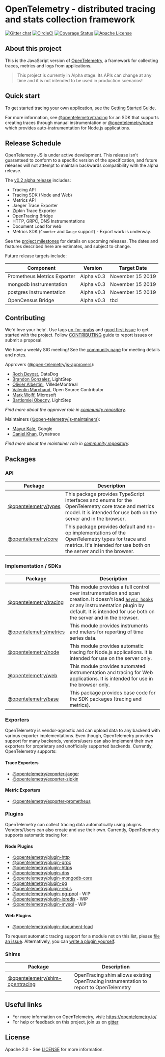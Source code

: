 # OpenTelemetry - distributed tracing and stats collection framework
[![Gitter chat][node-gitter-image]][node-gitter-url]
[![CircleCI][circleci-image]][circleci-url]
[![Coverage Status][codecov-image]][codecov-url]
[![Apache License][license-image]][license-image]

## About this project
This is the JavaScript version of [OpenTelemetry](https://opentelemetry.io/), a framework for collecting traces, metrics and logs from applications.

> This project is currently in Alpha stage. Its APIs can change at any time and it is not intended to be used in production scenarios!

## Quick start

To get started tracing your own application, see the [Getting Started Guide](getting-started/Getting-Started.md).

For more information, see [@opentelemetry/tracing](https://github.com/open-telemetry/opentelemetry-js/tree/master/packages/opentelemetry-tracing) for an SDK that supports creating traces through manual instrumentation or [@opentelemetry/node](https://github.com/open-telemetry/opentelemetry-js/tree/master/packages/opentelemetry-node) which provides auto-instrumentation for Node.js applications.

## Release Schedule

OpenTelemetry JS is under active development.
This release isn't guaranteed to conform to a specific version of the specification, and future
releases will not attempt to maintain backwards compatibility with the alpha release.

The [v0.2 alpha
release](https://github.com/open-telemetry/opentelemetry-js/releases/tag/v0.2.0)
includes:

- Tracing API
- Tracing SDK (Node and Web)
- Metrics API
- Jaeger Trace Exporter
- Zipkin Trace Exporter
- OpenTracing Bridge
- HTTP, GRPC, DNS Instrumentations
- Document Load for web
- Metrics SDK (`Counter` and `Gauge` support) - Export work is underway.

See the [project
milestones](https://github.com/open-telemetry/opentelemetry-js/milestones)
for details on upcoming releases. The dates and features described here are
estimates, and subject to change.

Future release targets include:

| Component                   | Version    | Target Date        |
| --------------------------- | ---------- | ------------------ |
| Prometheus Metrics Exporter | Alpha v0.3 | November 15 2019   |
| mongodb Instrumentation     | Alpha v0.3 | November 15 2019   |
| postgres Instrumentation    | Alpha v0.3 | November 15 2019   |
| OpenCensus Bridge           | Alpha v0.3 | tbd                |

## Contributing
We'd love your help!. Use tags [up-for-grabs][up-for-grabs-issues] and
[good first issue][good-first-issues] to get started with the project. Follow
[CONTRIBUTING](CONTRIBUTING.md) guide to report issues or submit a proposal.

We have a weekly SIG meeting! See the [community page](https://github.com/open-telemetry/community#javascript-sdk) for meeting details and notes.

Approvers ([@open-telemetry/js-approvers](https://github.com/orgs/open-telemetry/teams/javascript-approvers)):

- [Roch Devost](https://github.com/rochdev), DataDog
- [Brandon Gonzalez](https://github.com/bg451), LightStep
- [Olivier Albertini](https://github.com/OlivierAlbertini), VilledeMontreal
- [Valentin Marchaud](https://github.com/vmarchaud), Open Source Contributor
- [Mark Wolff](https://github.com/markwolff), Microsoft
- [Bartlomiej Obecny](https://github.com/obecny), LightStep

*Find more about the approver role in [community repository](https://github.com/open-telemetry/community/blob/master/community-membership.md#approver).*

Maintainers ([@open-telemetry/js-maintainers](https://github.com/orgs/open-telemetry/teams/javascript-maintainers)):

- [Mayur Kale](https://github.com/mayurkale22), Google
- [Daniel Khan](https://github.com/danielkhan), Dynatrace

*Find more about the maintainer role in [community repository](https://github.com/open-telemetry/community/blob/master/community-membership.md#maintainer).*

## Packages

### API

| Package                 | Description |
| ----------------------- | -----------------|
| [@opentelemetry/types](https://github.com/open-telemetry/opentelemetry-js/tree/master/packages/opentelemetry-types) | This package provides TypeScript interfaces and enums for the OpenTelemetry core trace and metrics model. It is intended for use both on the server and in the browser. |
| [@opentelemetry/core](https://github.com/open-telemetry/opentelemetry-js/tree/master/packages/opentelemetry-core) | This package provides default and no-op implementations of the OpenTelemetry types for trace and metrics. It's intended for use both on the server and in the browser. |

### Implementation / SDKs

| Package                 | Description |
| ----------------------- | -----------------|
| [@opentelemetry/tracing](https://github.com/open-telemetry/opentelemetry-js/tree/master/packages/opentelemetry-tracing) | This module provides a full control over instrumentation and span creation. It doesn't load [`async_hooks`](https://nodejs.org/api/async_hooks.html) or any instrumentation plugin by default. It is intended for use both on the server and in the browser. |
| [@opentelemetry/metrics](https://github.com/open-telemetry/opentelemetry-js/tree/master/packages/opentelemetry-metrics) | This module provides instruments and meters for reporting of time series data. |
| [@opentelemetry/node](https://github.com/open-telemetry/opentelemetry-js/tree/master/packages/opentelemetry-node) | This module provides automatic tracing for Node.js applications. It is intended for use on the server only. |
| [@opentelemetry/web](https://github.com/open-telemetry/opentelemetry-js/tree/master/packages/opentelemetry-web) | This module provides automated instrumentation and tracing for Web applications. It is intended for use in the browser only. |
| [@opentelemetry/base](https://github.com/open-telemetry/opentelemetry-js/tree/master/packages/opentelemetry-base) | This package provides base code for the SDK packages (tracing and metrics). |

### Exporters

OpenTelemetry is vendor-agnostic and can upload data to any backend with various exporter implementations. Even though, OpenTelemetry provides support for many backends, vendors/users can also implement their own exporters for proprietary and unofficially supported backends. Currently, OpenTelemetry supports:

#### Trace Exporters
- [@opentelemetry/exporter-jaeger](https://github.com/open-telemetry/opentelemetry-js/tree/master/packages/opentelemetry-exporter-jaeger)
- [@opentelemetry/exporter-zipkin](https://github.com/open-telemetry/opentelemetry-js/tree/master/packages/opentelemetry-exporter-zipkin)

#### Metric Exporters
- [@opentelemetry/exporter-prometheus](https://github.com/open-telemetry/opentelemetry-js/tree/master/packages/opentelemetry-exporter-prometheus)

### Plugins

OpenTelemetry can collect tracing data automatically using plugins. Vendors/Users can also create and use their own. Currently, OpenTelemetry supports automatic tracing for:

#### Node Plugins
- [@opentelemetry/plugin-http](https://github.com/open-telemetry/opentelemetry-js/tree/master/packages/opentelemetry-plugin-http)
- [@opentelemetry/plugin-grpc](https://github.com/open-telemetry/opentelemetry-js/tree/master/packages/opentelemetry-plugin-grpc)
- [@opentelemetry/plugin-https](https://github.com/open-telemetry/opentelemetry-js/tree/master/packages/opentelemetry-plugin-https)
- [@opentelemetry/plugin-dns](https://github.com/open-telemetry/opentelemetry-js/tree/master/packages/opentelemetry-plugin-dns)
- [@opentelemetry/plugin-mongodb-core](https://github.com/open-telemetry/opentelemetry-js/tree/master/packages/opentelemetry-plugin-mongodb-core)
- [@opentelemetry/plugin-pg](https://github.com/open-telemetry/opentelemetry-js/tree/master/packages/opentelemetry-plugin-postgres/opentelemetry-plugin-pg)
- [@opentelemetry/plugin-redis](https://github.com/open-telemetry/opentelemetry-js/tree/master/packages/opentelemetry-plugin-redis)
- [@opentelemetry/plugin-pg-pool](https://github.com/open-telemetry/opentelemetry-js/tree/master/packages/opentelemetry-plugin-postgres/opentelemetry-plugin-pg-pool) - WIP
- [@opentelemetry/plugin-ioredis](https://github.com/open-telemetry/opentelemetry-js/tree/master/packages/opentelemetry-plugin-ioredis) - WIP
- [@opentelemetry/plugin-mysql](https://github.com/open-telemetry/opentelemetry-js/tree/master/packages/opentelemetry-plugin-mysql) - WIP

#### Web Plugins
- [@opentelemetry/plugin-document-load](https://github.com/open-telemetry/opentelemetry-js/tree/master/packages/opentelemetry-plugin-document-load)

To request automatic tracing support for a module not on this list, please [file an issue](https://github.com/open-telemetry/opentelemetry-js/issues). Alternatively, you can [write a plugin yourself](https://github.com/open-telemetry/opentelemetry-js/blob/master/doc/plugin-guide.md).

### Shims

| Package                 | Description |
| ----------------------- | -----------------|
| [@opentelemetry/shim-opentracing](https://github.com/open-telemetry/opentelemetry-js/tree/master/packages/opentelemetry-shim-opentracing) | OpenTracing shim allows existing OpenTracing instrumentation to report to OpenTelemetry |


## Useful links
- For more information on OpenTelemetry, visit: <https://opentelemetry.io/>
- For help or feedback on this project, join us on [gitter][node-gitter-url]

## License

Apache 2.0 - See [LICENSE][license-url] for more information.

[license-url]: https://github.com/open-telemetry/opentelemetry-js/blob/master/LICENSE
[circleci-image]: https://circleci.com/gh/open-telemetry/opentelemetry-js.svg?style=svg
[circleci-url]: https://circleci.com/gh/open-telemetry/opentelemetry-js
[node-gitter-image]: https://badges.gitter.im/open-telemetry/opentelemetry-js.svg
[node-gitter-url]: https://gitter.im/open-telemetry/opentelemetry-node?utm_source=badge&utm_medium=badge&utm_campaign=pr-badge&utm_content=badge
[up-for-grabs-issues]: https://github.com/open-telemetry/OpenTelemetry-js/issues?q=is%3Aissue+is%3Aopen+label%3Aup-for-grabs
[good-first-issues]: https://github.com/open-telemetry/OpenTelemetry-js/issues?q=is%3Aissue+is%3Aopen+label%3A%22good+first+issue%22
[codecov-image]: https://codecov.io/gh/open-telemetry/opentelemetry-js/branch/master/graph/badge.svg
[codecov-url]: https://codecov.io/gh/open-telemetry/opentelemetry-js/branch/master/
[license-image]: https://img.shields.io/badge/license-Apache_2.0-green.svg?style=flat

